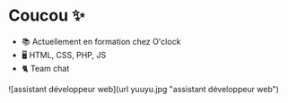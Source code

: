 
# Coucou :sparkles: 

- :books: Actuellement en formation chez O'clock
- :desktop_computer: HTML, CSS, PHP, JS
- :cat2: Team chat

 ![assistant développeur web](url yuuyu.jpg "assistant développeur web") 
